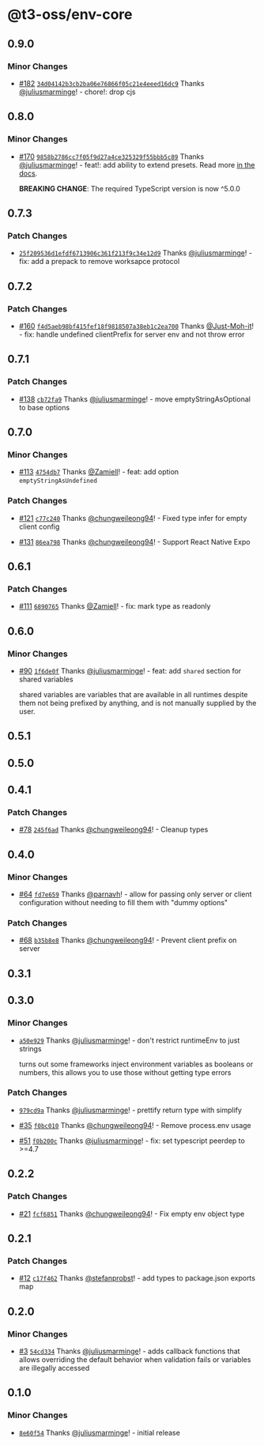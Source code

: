 # @t3-oss/env-core

## 0.9.0

### Minor Changes

- [#182](https://github.com/t3-oss/t3-env/pull/182) [`34d04142b3cb2ba06e76866f05c21e4eeed16dc9`](https://github.com/t3-oss/t3-env/commit/34d04142b3cb2ba06e76866f05c21e4eeed16dc9) Thanks [@juliusmarminge](https://github.com/juliusmarminge)! - chore!: drop cjs

## 0.8.0

### Minor Changes

- [#170](https://github.com/t3-oss/t3-env/pull/170) [`9858b2786cc7f05f9d27a4ce325329f55bbb5c89`](https://github.com/t3-oss/t3-env/commit/9858b2786cc7f05f9d27a4ce325329f55bbb5c89) Thanks [@juliusmarminge](https://github.com/juliusmarminge)! - feat!: add ability to extend presets. Read more [in the docs](https://env.t3.gg/docs/customization#extending-presets).

  **BREAKING CHANGE**: The required TypeScript version is now ^5.0.0

## 0.7.3

### Patch Changes

- [`25f209536d1efdf6713906c361f213f9c34e12d9`](https://github.com/t3-oss/t3-env/commit/25f209536d1efdf6713906c361f213f9c34e12d9) Thanks [@juliusmarminge](https://github.com/juliusmarminge)! - fix: add a prepack to remove worksapce protocol

## 0.7.2

### Patch Changes

- [#160](https://github.com/t3-oss/t3-env/pull/160) [`f4d5aeb98bf415fef18f9818507a38eb1c2ea700`](https://github.com/t3-oss/t3-env/commit/f4d5aeb98bf415fef18f9818507a38eb1c2ea700) Thanks [@Just-Moh-it](https://github.com/Just-Moh-it)! - fix: handle undefined clientPrefix for server env and not throw error

## 0.7.1

### Patch Changes

- [#138](https://github.com/t3-oss/t3-env/pull/138) [`cb72fa9`](https://github.com/t3-oss/t3-env/commit/cb72fa9b4efa19428f33824ac8fccdf803c85c8c) Thanks [@juliusmarminge](https://github.com/juliusmarminge)! - move emptyStringAsOptional to base options

## 0.7.0

### Minor Changes

- [#113](https://github.com/t3-oss/t3-env/pull/113) [`4754db7`](https://github.com/t3-oss/t3-env/commit/4754db7160ad8372dd67c445b16d984c708d9699) Thanks [@Zamiell](https://github.com/Zamiell)! - feat: add option `emptyStringAsUndefined`

### Patch Changes

- [#121](https://github.com/t3-oss/t3-env/pull/121) [`c77c240`](https://github.com/t3-oss/t3-env/commit/c77c24009ce34aeedef0e04f1ce47be2e05610d1) Thanks [@chungweileong94](https://github.com/chungweileong94)! - Fixed type infer for empty client config

- [#131](https://github.com/t3-oss/t3-env/pull/131) [`86ea798`](https://github.com/t3-oss/t3-env/commit/86ea798ddd347c6e645b2ec827922acccfe2c78c) Thanks [@chungweileong94](https://github.com/chungweileong94)! - Support React Native Expo

## 0.6.1

### Patch Changes

- [#111](https://github.com/t3-oss/t3-env/pull/111) [`6890765`](https://github.com/t3-oss/t3-env/commit/68907651b6a04dcc459cd21fda2edb20f018ea0f) Thanks [@Zamiell](https://github.com/Zamiell)! - fix: mark type as readonly

## 0.6.0

### Minor Changes

- [#90](https://github.com/t3-oss/t3-env/pull/90) [`1f6de0f`](https://github.com/t3-oss/t3-env/commit/1f6de0fca26160ee67bbb6179e5fc09404766940) Thanks [@juliusmarminge](https://github.com/juliusmarminge)! - feat: add `shared` section for shared variables

  shared variables are variables that are available in all runtimes despite them not being prefixed by anything, and is not manually supplied by the user.

## 0.5.1

## 0.5.0

## 0.4.1

### Patch Changes

- [#78](https://github.com/t3-oss/t3-env/pull/78) [`245f6ad`](https://github.com/t3-oss/t3-env/commit/245f6ad1d763f9d5c260f093bd4dfb686333cc4f) Thanks [@chungweileong94](https://github.com/chungweileong94)! - Cleanup types

## 0.4.0

### Minor Changes

- [#64](https://github.com/t3-oss/t3-env/pull/64) [`fd7e659`](https://github.com/t3-oss/t3-env/commit/fd7e659fd31e5bbb07cbfc5bf1077d7177ee8ef3) Thanks [@parnavh](https://github.com/parnavh)! - allow for passing only server or client configuration without needing to fill them with "dummy options"

### Patch Changes

- [#68](https://github.com/t3-oss/t3-env/pull/68) [`b35b8e8`](https://github.com/t3-oss/t3-env/commit/b35b8e87e237ed32d4af3cef3d0d0783fe24f61a) Thanks [@chungweileong94](https://github.com/chungweileong94)! - Prevent client prefix on server

## 0.3.1

## 0.3.0

### Minor Changes

- [`a50e929`](https://github.com/t3-oss/t3-env/commit/a50e92977129ac1b7c1c46e3d0cae43d87842069) Thanks [@juliusmarminge](https://github.com/juliusmarminge)! - don't restrict runtimeEnv to just strings

  turns out some frameworks inject environment variables as booleans or numbers, this allows you to use those without getting type errors

### Patch Changes

- [`979cd9a`](https://github.com/t3-oss/t3-env/commit/979cd9ac167677a237bf2a0a440eea94e3e6667a) Thanks [@juliusmarminge](https://github.com/juliusmarminge)! - prettify return type with simplify

- [#35](https://github.com/t3-oss/t3-env/pull/35) [`f0bc010`](https://github.com/t3-oss/t3-env/commit/f0bc0109251c355f00d8f432a53134a9ac3c34c5) Thanks [@chungweileong94](https://github.com/chungweileong94)! - Remove process.env usage

- [#51](https://github.com/t3-oss/t3-env/pull/51) [`f0b200c`](https://github.com/t3-oss/t3-env/commit/f0b200c428b732f1421a56bc2b82c51c2fca1767) Thanks [@juliusmarminge](https://github.com/juliusmarminge)! - fix: set typescript peerdep to >=4.7

## 0.2.2

### Patch Changes

- [#21](https://github.com/t3-oss/t3-env/pull/21) [`fcf6851`](https://github.com/t3-oss/t3-env/commit/fcf685136b906ceeee05d423ff7549a6f578b277) Thanks [@chungweileong94](https://github.com/chungweileong94)! - Fix empty env object type

## 0.2.1

### Patch Changes

- [#12](https://github.com/t3-oss/t3-env/pull/12) [`c17f462`](https://github.com/t3-oss/t3-env/commit/c17f46205ba676b1a9b139fc4dc3395e4c074862) Thanks [@stefanprobst](https://github.com/stefanprobst)! - add types to package.json exports map

## 0.2.0

### Minor Changes

- [#3](https://github.com/t3-oss/t3-env/pull/3) [`54cd334`](https://github.com/t3-oss/t3-env/commit/54cd3342f0ef9ff4ac2fe8f26eb55e181afbe2cb) Thanks [@juliusmarminge](https://github.com/juliusmarminge)! - adds callback functions that allows overriding the default behavior when validation fails or variables are illegally accessed

## 0.1.0

### Minor Changes

- [`8e60f54`](https://github.com/t3-oss/t3-env/commit/8e60f54770315c875bb7e68106f401c1ee06ef40) Thanks [@juliusmarminge](https://github.com/juliusmarminge)! - initial release
